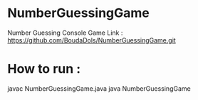 # NumberGuessingGame
Number Guessing Console Game
Link : https://github.com/BoudaDols/NumberGuessingGame.git

# How to run : 
javac NumberGuessingGame.java
java NumberGuessingGame

